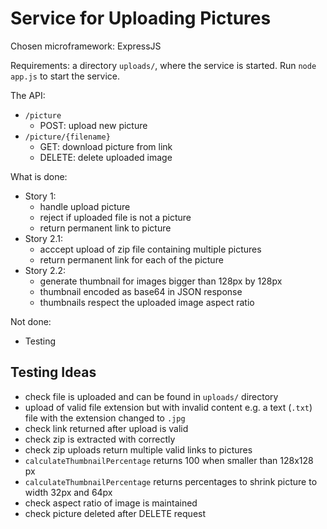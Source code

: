 # Service for Uploading Pictures

Chosen microframework: ExpressJS

Requirements: a directory `uploads/`, where the service is started. Run `node app.js` to start the service.

The API:

- `/picture`
    - POST: upload new picture
- `/picture/{filename}`
    - GET: download picture from link
    - DELETE: delete uploaded image

What is done:

- Story 1:
    - handle upload picture
    - reject if uploaded file is not a picture
    - return permanent link to picture
- Story 2.1:
    - acccept upload of zip file containing multiple pictures
    - return permanent link for each of the picture
- Story 2.2:
    - generate thumbnail for images bigger than 128px by 128px
    - thumbnail encoded as base64 in JSON response
    - thumbnails respect the uploaded image aspect ratio

Not done:

- Testing

## Testing Ideas

- check file is uploaded and can be found in `uploads/` directory
- upload of valid file extension but with invalid content e.g. a text (`.txt`) file with the extension changed to `.jpg`
- check link returned after upload is valid
- check zip is extracted with correctly
- check zip uploads return multiple valid links to pictures
- `calculateThumbnailPercentage` returns 100 when smaller than 128x128 px
- `calculateThumbnailPercentage` returns percentages to shrink picture to width 32px and 64px
- check aspect ratio of image is maintained
- check picture deleted after DELETE request